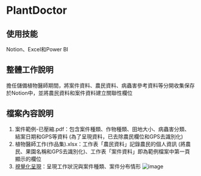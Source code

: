 # PlantDoctor
## 使用技能
  Notion、Excel和Power BI
## 整體工作說明
擔任儲備植物醫師期間，將案件資料、農民資料、病蟲害參考資料等分開收集保存於Notion中，並將農民資料和案件資料建立關聯性欄位
## 檔案內容說明
  1. 案件範例-已壓縮.pdf：包含案件種類、作物種類、田地大小、病蟲害分類、結案日期和GPS等資料 (為了呈現資料，已去除農民欄位和GPS去識別化)
  2. 植物醫師工作(作品集).xlsx：工作表「農民資料」記錄農民的個人資訊 (將農民、果園名稱和GPS去識別化)、工作表「案件資料」即為範例檔案中第一頁顯示的欄位
  3. [視覺化呈現](<https://app.powerbi.com/view?r=eyJrIjoiNWRkYTE1MWQtZmE3OC00MDM0LWI2NGQtM2E0ZWFmNDA0YjVjIiwidCI6Ijk1Y2U2MTk5LWNhMzYtNDgyMC04N2MzLWQ1NDBjODYwMjcwYyIsImMiOjEwfQ%3D%3D>)：呈現工作狀況與案件種類、案件分布情形
     ![image](https://github.com/user-attachments/assets/575a8fa9-cf09-4eb8-bf67-75f274ea1e2c)
